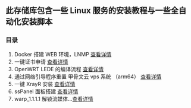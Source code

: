 ## 此存储库包含一些 Linux 服务的安装教程与一些全自动化安装脚本

### 目录

1. Docker 搭建 WEB 环境，LNMP [查看详情](https://github.com/Sam-Mey/some_project/tree/main/Docker-LNMP)
2. 一键证书申请 [查看详情](https://github.com/Sam-Mey/some_project/tree/main/EasySSL)
3. OpenWRT LEDE 的编译流程 [查看详情](https://github.com/Sam-Mey/some_project/tree/main/OpenWRT-LEDE)
4. 通过网络引导程序重置 甲骨文云 vps 系统 （arm64） [查看详情](https://github.com/Sam-Mey/some_project/tree/main/Oracle_VPS_netboot)
5. 一键 XrayR 安装 [查看详情](https://github.com/Sam-Mey/some_project/tree/main/XrayR)
6. ssPanel 面板搭建 [查看详情](https://github.com/Sam-Mey/some_project/tree/main/ssPanel)
7. warp_1.1.1.1 解锁流媒体...[查看详情](https://github.com/Sam-Mey/some_project/tree/main/warp_1.1.1.1)
